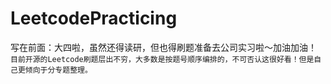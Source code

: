 # LeetcodePracticing
写在前面：大四啦，虽然还得读研，但也得刷题准备去公司实习啦～加油加油！
`目前开源的Leetcode刷题层出不穷，大多数是按题号顺序编排的，不可否认这很好看！但是自己更倾向于分专题整理。 `
